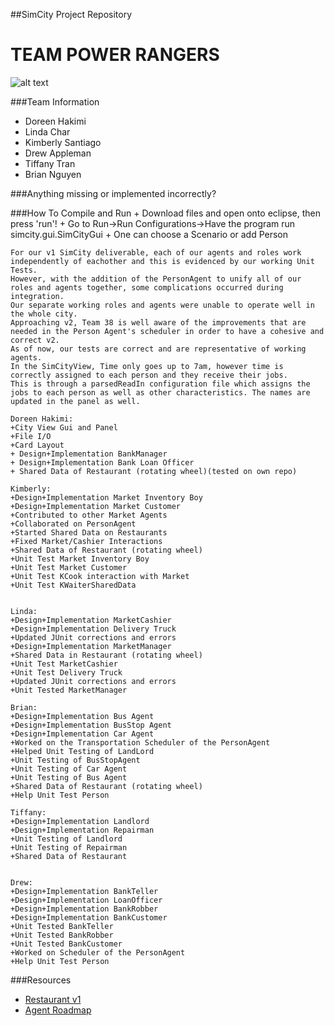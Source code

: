 ##SimCity Project Repository

# TEAM POWER RANGERS
![alt text](http://in10words.files.wordpress.com/2013/08/mmpr_rangers.jpg "Team Power Ranger")


###Team Information
  + Doreen Hakimi
  + Linda Char
  + Kimberly Santiago
  + Drew Appleman
  + Tiffany Tran
  + Brian Nguyen 
  
###Anything missing or implemented incorrectly?
	


###How To Compile and Run
	+ Download files and open onto eclipse, then press 'run'!
	+ Go to Run->Run Configurations->Have the program run simcity.gui.SimCityGui
	+ One can choose a Scenario or add Person
	

	For our v1 SimCity deliverable, each of our agents and roles work independently of eachother and this is evidenced by our working Unit Tests. 
	However, with the addition of the PersonAgent to unify all of our roles and agents together, some complications occurred during integration. 
	Our separate working roles and agents were unable to operate well in the whole city. 
	Approaching v2, Team 38 is well aware of the improvements that are needed in the Person Agent's scheduler in order to have a cohesive and correct v2.  
	As of now, our tests are correct and are representative of working agents. 
	In the SimCityView, Time only goes up to 7am, however time is correctly assigned to each person and they receive their jobs.  
	This is through a parsedReadIn configuration file which assigns the jobs to each person as well as other characteristics. The names are updated in the panel as well.  
	
	Doreen Hakimi:
	+City View Gui and Panel
	+File I/O
	+Card Layout
	+ Design+Implementation BankManager
	+ Design+Implementation Bank Loan Officer
	+ Shared Data of Restaurant (rotating wheel)(tested on own repo)
	
	Kimberly:
	+Design+Implementation Market Inventory Boy
	+Design+Implementation Market Customer
	+Contributed to other Market Agents 
	+Collaborated on PersonAgent
	+Started Shared Data on Restaurants
	+Fixed Market/Cashier Interactions
	+Shared Data of Restaurant (rotating wheel)
	+Unit Test Market Inventory Boy
	+Unit Test Market Customer
	+Unit Test KCook interaction with Market
	+Unit Test KWaiterSharedData 

	
	Linda:
	+Design+Implementation MarketCashier 
	+Design+Implementation Delivery Truck
	+Updated JUnit corrections and errors
	+Design+Implementation MarketManager
	+Shared Data in Restaurant (rotating wheel)
	+Unit Test MarketCashier 
	+Unit Test Delivery Truck
	+Updated JUnit corrections and errors
	+Unit Tested MarketManager

	Brian:
	+Design+Implementation Bus Agent
	+Design+Implementation BusStop Agent
	+Design+Implementation Car Agent
	+Worked on the Transportation Scheduler of the PersonAgent
	+Helped Unit Testing of LandLord
	+Unit Testing of BusStopAgent
	+Unit Testing of Car Agent
	+Unit Testing of Bus Agent
	+Shared Data of Restaurant (rotating wheel)
	+Help Unit Test Person
	
	Tiffany:
	+Design+Implementation Landlord 
	+Design+Implementation Repairman 
	+Unit Testing of Landlord
	+Unit Testing of Repairman 
	+Shared Data of Restaurant
	
	
	Drew:
	+Design+Implementation BankTeller
	+Design+Implementation LoanOfficer
	+Design+Implementation BankRobber
	+Design+Implementation BankCustomer
	+Unit Tested BankTeller
	+Unit Tested BankRobber
	+Unit Tested BankCustomer
	+Worked on Scheduler of the PersonAgent
	+Help Unit Test Person
	
	
	
	
	
	
	
###Resources
  + [Restaurant v1](http://www-scf.usc.edu/~csci201/readings/restaurant-v1.html)
  + [Agent Roadmap](http://www-scf.usc.edu/~csci201/readings/agent-roadmap.html)
